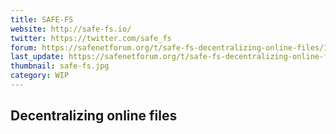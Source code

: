 ```yaml
---
title: SAFE-FS
website: http://safe-fs.io/
twitter: https://twitter.com/safe_fs
forum: https://safenetforum.org/t/safe-fs-decentralizing-online-files/10024
last_update: https://safenetforum.org/t/safe-fs-decentralizing-online-files/10024/343
thumbnail: safe-fs.jpg
category: WIP
---
```


## Decentralizing online files

